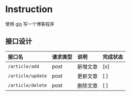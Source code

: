 # Instruction

使用 [gin](https://gin-gonic.com/) 写一个博客程序

## 接口设计

接口名| 请求类型| 说明 | 完成状态 |
|:----    |:---|:----- |:-----   |
|`/article/add` | post  | 新增文章  | [x] |
|`/article/update` | post  | 更新文章  | [ ] |
|`/article/delete` | post  | 删除文章  | [ ] |


